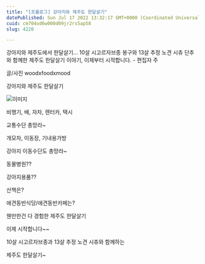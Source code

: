 ```yaml
---
title: "[프롤로그] 강아지와 제주도 한달살기"
datePublished: Sun Jul 17 2022 13:32:17 GMT+0000 (Coordinated Universal Time)
cuid: cm704od6w000d09jr2rs5ap58
slug: 4220

---
```



강아지와 제주도에서 한달살기... 10살 시고르자브종 봉구와 13살 추정 노견 시츄 단추와 함께한 제주도 한달살기 이야기, 이제부터 시작합니다. - 편집자 주

글/사진 woodxfoodxmood

강아지와 제주도 한달살기

![이미지](https://cdn.hashnode.com/res/hashnode/image/upload/v1739256940310/84f1a433-705d-4337-a366-dd2440939e5e.jpeg)

비행기, 배, 자차, 렌터카, 택시

교통수단 총망라~

개모차, 이동장, 기내용가방

강아지 이동수단도 총망라~

동물병원??

강아지용품??

산책은?

애견동반식당/애견동반카페는?

웬만한건 다 경험한 제주도 한달살기

이제 시작합니다~~

10살 시고르자브종과 13살 추정 노견 시츄와 함께하는

제주도 한달살기~
